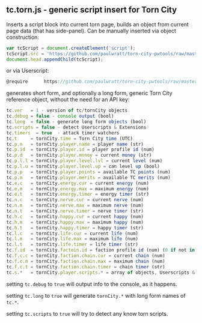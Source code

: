 ## tc.torn.js - generic script insert for Torn City
Inserts a script block into current torn page, builds an object from current page data (that has side-panel).
Can be manually inserted via object construction:
```javascript
var tcScript = document.createElement('script');
tcScript.src = 'https://github.com/paulwratt/torn-city-pwtools/raw/master/tc.torn.js';
document.head.appendChild(tcScript);
```

or via Userscript:
```javascript
@require      https://github.com/paulwratt/torn-city-pwtools/raw/master/tc.torn.js`
```

generates short form, and optionally a long form, generic Torn City reference object, without the need for an API key:
```javascript
tc.ver   = 1 - version of tc/tornCity objects
tc.debug = false - console output (bool)
tc.long  = false - generate long form objects (bool)
tc.scripts = false - detect Userscripts & Extensions
tc.timers  = true  - attack timer watchers
tc.t     = tornCity.time = Torn City time (UTC)
tc.p.n   = tornCity.player.name = player name (str)
tc.p.id  = tornCity.player.id = player profile id (num)
tc.p.d   = tornCity.player.money = current money (str)
tc.p.l.l = tornCity.player.level.lvl = current level (num)
tc.p.l.u = tornCity.player.level.up = can level up (bool)
tc.p.p   = tornCity.player.points = available TC points (num)
tc.p.m   = tornCity.player.merits = available TC merits (num)
tc.e.c   = tornCity.energy.cur = current energy (num)
tc.e.m   = tornCity.energy.max = maximum energy (num)
tc.e.t   = tornCity.energy.timer = energy timer (str)
tc.n.c   = tornCity.nerve.cur = current nerve (num)
tc.n.m   = tornCity.nerve.max = maximum nerve (num)
tc.n.t   = tornCity.nerve.timer = nerve timer (str)
tc.h.c   = tornCity.happy.cur = current happy (num)
tc.h.m   = tornCity.happy.max = maximum happy (num)
tc.h.t   = tornCity.happy.timer = happy timer (str)
tc.l.c   = tornCity.life.cur = current life (num)
tc.l.m   = tornCity.life.max = maximum life (num)
tc.l.t   = tornCity.life.timer = life timer (str)
tc.f.id  = tornCity.factoin.id = faction profile id (num) (0 if not in faction)
tc.f.c.c = tornCity.faction.chain.cur = current chain (num)
tc.f.c.m = tornCity.faction.chain.max = maximum chain (num)
tc.f.c.t = tornCity.faction.chain.timer = chain timer (str)
tc.s.*   = tornCity.player.scripts.* = array of objects, Userscripts & Extensions
```

setting `tc.debug` to `true` will output info to the console, as it happens.

setting `tc.long` to `true` will generate `tornCity.*` with long form names of `tc.*`.

setting `tc.scripts` to `true` will try to detect any know torn scripts. 
